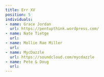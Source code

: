 ```yaml
---
title: Err XV
position: 5
individuals:
- name: Grace Jordan
  url: https://pentupthink.wordpress.com/
- name: Nate Tietge
  url: 
- name: Mollie Rae Miller
  url: 
- name: MycDazzle
  url: https://soundcloud.com/mycdazzle
- name: Pete & Doug
  url: 
---
```



